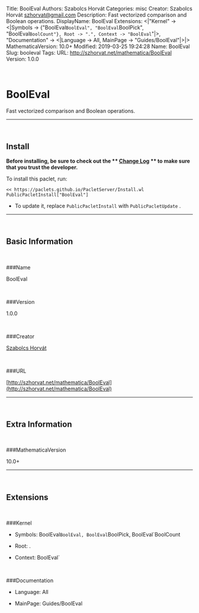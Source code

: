 Title: BoolEval
Authors: Szabolcs Horvát
Categories: misc
Creator: Szabolcs Horvát <szhorvat@gmail.com>
Description: Fast vectorized comparison and Boolean operations.
DisplayName: BoolEval
Extensions: <|"Kernel" -> <|Symbols -> {"BoolEval`BoolEval", "BoolEval`BoolPick", "BoolEval`BoolCount"}, Root -> ".", Context -> "BoolEval`"|>, "Documentation" -> <|Language -> All, MainPage -> "Guides/BoolEval"|>|>
MathematicaVersion: 10.0+
Modified: 2019-03-25 19:24:28
Name: BoolEval
Slug: booleval
Tags: 
URL: http://szhorvat.net/mathematica/BoolEval
Version: 1.0.0

<a id="booleval" class="Section" style="width:0;height:0;margin:0;padding:0;">&zwnj;</a>

# BoolEval

Fast vectorized comparison and Boolean operations.

---

<a id="install" class="Subsection" style="width:0;height:0;margin:0;padding:0;">&zwnj;</a>

## Install

**Before installing, be sure to check out the ** **[Change Log](https://paclets.github.io/PacletServer/pages/log.html)** ** to make sure that you trust the developer.**

To install this paclet, run:

    << https://paclets.github.io/PacletServer/Install.wl
    PublicPacletInstall["BoolEval"]

*  To update it, replace  `PublicPacletInstall` with  `PublicPacletUpdate` . 

---

<a id="basicinformation" class="Subsection" style="width:0;height:0;margin:0;padding:0;">&zwnj;</a>

## Basic Information

<a id="name" class="Subsubsection" style="width:0;height:0;margin:0;padding:0;">&zwnj;</a>

###Name

BoolEval

<a id="version" class="Subsubsection" style="width:0;height:0;margin:0;padding:0;">&zwnj;</a>

###Version

1.0.0

<a id="creator" class="Subsubsection" style="width:0;height:0;margin:0;padding:0;">&zwnj;</a>

###Creator

[Szabolcs Horvát](mailto:szhorvat@gmail.com)

<a id="url" class="Subsubsection" style="width:0;height:0;margin:0;padding:0;">&zwnj;</a>

###URL

[http://szhorvat.net/mathematica/BoolEval](http://szhorvat.net/mathematica/BoolEval)

---

<a id="extrainformation" class="Subsection" style="width:0;height:0;margin:0;padding:0;">&zwnj;</a>

## Extra Information

<a id="mathematicaversion" class="Subsubsection" style="width:0;height:0;margin:0;padding:0;">&zwnj;</a>

###MathematicaVersion

10.0+

---

<a id="extensions" class="Subsection" style="width:0;height:0;margin:0;padding:0;">&zwnj;</a>

## Extensions

<a id="kernel" class="Subsubsection" style="width:0;height:0;margin:0;padding:0;">&zwnj;</a>

###Kernel

*  Symbols: BoolEval`BoolEval, BoolEval`BoolPick, BoolEval`BoolCount

*  Root: .

*  Context: BoolEval`

<a id="documentation" class="Subsubsection" style="width:0;height:0;margin:0;padding:0;">&zwnj;</a>

###Documentation

*  Language: All

*  MainPage: Guides/BoolEval
